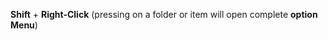 **Shift** + **Right-Click**                            (pressing on a folder or item will open complete **option Menu**)
